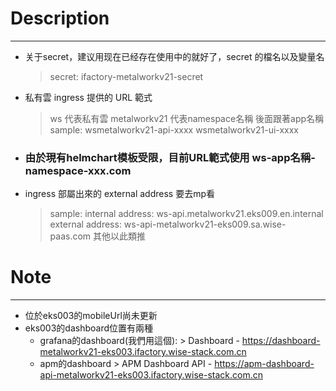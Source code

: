 # Description

---

- 关于secret，建议用现在已经存在使用中的就好了，secret 的檔名以及變量名
    > secret: ifactory-metalworkv21-secret

- 私有雲 ingress 提供的 URL 範式
    > ws 代表私有雲
    metalworkv21 代表namespace名稱
    後面跟著app名稱
    sample:
    wsmetalworkv21-api-xxxx
    wsmetalworkv21-ui-xxxx

- ### 由於現有helmchart模板受限，目前URL範式使用 ws-app名稱-namespace-xxx.com

- ingress 部屬出來的 external address 要去mp看
    > sample:
    internal address: 
    ws-api.metalworkv21.eks009.en.internal
    external address:
    ws-api-metalworkv21-eks009.sa.wise-paas.com
    其他以此類推

# Note

---

- 位於eks003的mobileUrl尚未更新
- eks003的dashboard位置有兩種
  - grafana的dashboard(我們用這個):
        > Dashboard - <https://dashboard-metalworkv21-eks003.ifactory.wise-stack.com.cn>
  - apm的dashboard
        > APM Dashboard API - <https://apm-dashboard-api-metalworkv21-eks003.ifactory.wise-stack.com.cn>
